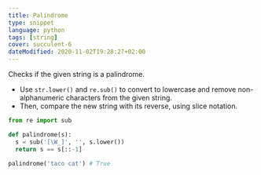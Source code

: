 ```yaml
---
title: Palindrome
type: snippet
language: python
tags: [string]
cover: succulent-6
dateModified: 2020-11-02T19:28:27+02:00
---
```


Checks if the given string is a palindrome.

- Use `str.lower()` and `re.sub()` to convert to lowercase and remove non-alphanumeric characters from the given string.
- Then, compare the new string with its reverse, using slice notation.

```py
from re import sub

def palindrome(s):
  s = sub('[\W_]', '', s.lower())
  return s == s[::-1]
```

```py
palindrome('taco cat') # True
```
